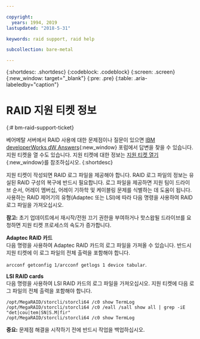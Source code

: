 ```yaml
---

copyright:
  years: 1994, 2019
lastupdated: "2018-5-31"

keywords: raid support, raid help

subcollection: bare-metal

---
```


{:shortdesc: .shortdesc}
{:codeblock: .codeblock}
{:screen: .screen}
{:new_window: target="_blank"}
{:pre: .pre}
{:table: .aria-labeledby="caption"}

# RAID 지원 티켓 정보
{:# bm-raid-support-ticket}

베어메탈 서버에서 RAID 사용에 대한 문제점이나 질문이 있으면 [IBM developerWorks dW Answers](https://developer.ibm.com/answers/topics/ibm-cloud/){:new_window} 포럼에서 답변을 찾을 수 있습니다.
지원 티켓을 열 수도 있습니다. 지원 티켓에 대한 정보는 [지원 티켓 열기](https://test.cloud.ibm.com/docs/get-support?topic=get-support-getting-customer-support#open-ticket){:new_window}를 참조하십시오.
{:shortdesc}

<!--During a drive or RAID failure, support tickets are automatically created. You can create a support ticket for other problems.--> 지원 티켓이 작성되면 RAID 로그 파일을 제공해야 합니다. RAID 로그 파일의 정보는 유실된 RAID 구성의 복구에 반드시 필요합니다. 로그 파일을 제공하면 지원 팀이 드라이브 순서, 어레이 멤버십, 어레이 기하학 및 케이블링 문제를 식별하는 데 도움이 됩니다. 사용하는 RAID 제어기의 유형(Adaptec 또는 LSI)에 따라 다음 명령을 사용하여 RAID 로그 파일을 가져오십시오. 

**참고:** 초기 업데이트에서 재시작/전원 끄기 권한을 부여하거나 핫스왑될 드라이브를 요청하면 지원 티켓 프로세스의 속도가 증가합니다.

<b>Adaptec RAID 카드</b><br>
다음 명령을 사용하여 Adaptec RAID 카드의 로그 파일을 가져올 수 있습니다. 반드시 지원 티켓에 이 로그 파일의 전체 출력을 포함해야 합니다. 

`arcconf getconfig 1/arcconf getlogs 1 device tabular`.

<b>LSI RAID cards</b><br>
다음 명령을 사용하여 LSI RAID 카드의 로그 파일을 가져오십시오. 지원 티켓에 다음 로그 파일의 전체 출력을 포함해야 합니다.
```/opt/MegaRAID/storcli/storcli64 /c0 show all
/opt/MegaRAID/storcli/storcli64 /c0 show TermLog
/opt/MegaRAID/storcli/storcli64 /c0 /eall /sall show all | grep -iE "det|cou|tem|SN|S.M|fir"
/opt/MegaRAID/storcli/storcli64 /c0 show TermLog
```
**중요:** 문제점 해결을 시작하기 전에 반드시 작업을 백업하십시오.
